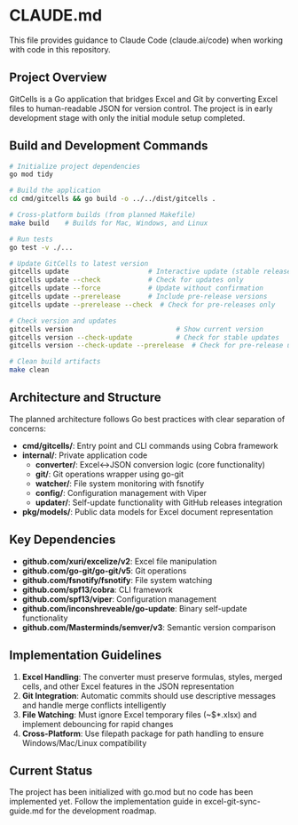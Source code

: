 # CLAUDE.md

This file provides guidance to Claude Code (claude.ai/code) when working with code in this repository.

## Project Overview

GitCells is a Go application that bridges Excel and Git by converting Excel files to human-readable JSON for version control. The project is in early development stage with only the initial module setup completed.

## Build and Development Commands

```bash
# Initialize project dependencies
go mod tidy

# Build the application
cd cmd/gitcells && go build -o ../../dist/gitcells .

# Cross-platform builds (from planned Makefile)
make build    # Builds for Mac, Windows, and Linux

# Run tests
go test -v ./...

# Update GitCells to latest version
gitcells update                    # Interactive update (stable releases only)
gitcells update --check            # Check for updates only
gitcells update --force            # Update without confirmation
gitcells update --prerelease       # Include pre-release versions
gitcells update --prerelease --check  # Check for pre-releases only

# Check version and updates
gitcells version                          # Show current version
gitcells version --check-update           # Check for stable updates
gitcells version --check-update --prerelease  # Check for pre-release updates

# Clean build artifacts
make clean
```

## Architecture and Structure

The planned architecture follows Go best practices with clear separation of concerns:

- **cmd/gitcells/**: Entry point and CLI commands using Cobra framework
- **internal/**: Private application code
  - **converter/**: Excel↔JSON conversion logic (core functionality)
  - **git/**: Git operations wrapper using go-git
  - **watcher/**: File system monitoring with fsnotify
  - **config/**: Configuration management with Viper
  - **updater/**: Self-update functionality with GitHub releases integration
- **pkg/models/**: Public data models for Excel document representation

## Key Dependencies

- **github.com/xuri/excelize/v2**: Excel file manipulation
- **github.com/go-git/go-git/v5**: Git operations
- **github.com/fsnotify/fsnotify**: File system watching
- **github.com/spf13/cobra**: CLI framework
- **github.com/spf13/viper**: Configuration management
- **github.com/inconshreveable/go-update**: Binary self-update functionality
- **github.com/Masterminds/semver/v3**: Semantic version comparison

## Implementation Guidelines

1. **Excel Handling**: The converter must preserve formulas, styles, merged cells, and other Excel features in the JSON representation
2. **Git Integration**: Automatic commits should use descriptive messages and handle merge conflicts intelligently
3. **File Watching**: Must ignore Excel temporary files (~$*.xlsx) and implement debouncing for rapid changes
4. **Cross-Platform**: Use filepath package for path handling to ensure Windows/Mac/Linux compatibility

## Current Status

The project has been initialized with go.mod but no code has been implemented yet. Follow the implementation guide in excel-git-sync-guide.md for the development roadmap.